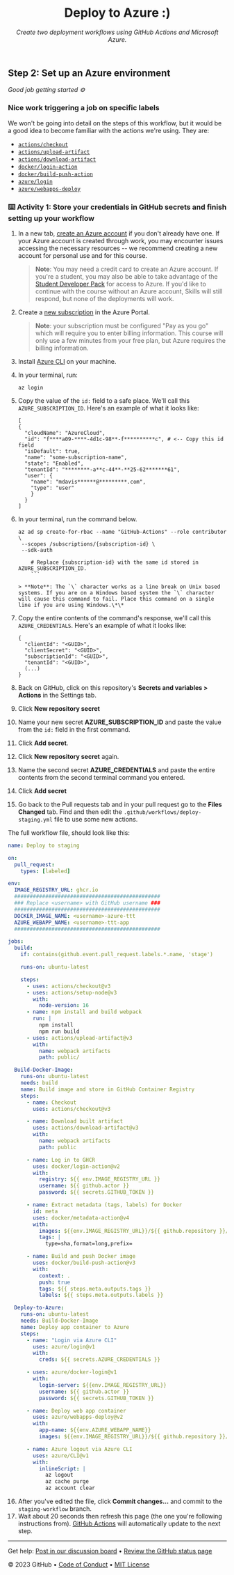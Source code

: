 <header>

<!--
  <<< Author notes: Course header >>>
  Include a 1280x640 image, course title in sentence case, and a concise description in emphasis.
  In your repository settings: enable template repository, add your 1280x640 social image, auto delete head branches.
  Add your open source license, GitHub uses MIT license.
-->

# Deploy to Azure :)

_Create two deployment workflows using GitHub Actions and Microsoft Azure._

</header>

<!--
  <<< Author notes: Step 2 >>>
  Start this step by acknowledging the previous step.
  Define terms and link to docs.github.com.
-->

## Step 2: Set up an Azure environment

_Good job getting started :gear:_

### Nice work triggering a job on specific labels

We won't be going into detail on the steps of this workflow, but it would be a good idea to become familiar with the actions we're using. They are:

- [`actions/checkout`](https://github.com/actions/checkout)
- [`actions/upload-artifact`](https://github.com/actions/upload-artifact)
- [`actions/download-artifact`](https://github.com/actions/download-artifact)
- [`docker/login-action`](https://github.com/docker/login-action)
- [`docker/build-push-action`](https://github.com/docker/build-push-action)
- [`azure/login`](https://github.com/Azure/login)
- [`azure/webapps-deploy`](https://github.com/Azure/webapps-deploy)

### :keyboard: Activity 1: Store your credentials in GitHub secrets and finish setting up your workflow

1.  In a new tab, [create an Azure account](https://azure.microsoft.com/en-us/free/) if you don't already have one. If your Azure account is created through work, you may encounter issues accessing the necessary resources -- we recommend creating a new account for personal use and for this course.
    > **Note**: You may need a credit card to create an Azure account. If you're a student, you may also be able to take advantage of the [Student Developer Pack](https://education.github.com/pack) for access to Azure. If you'd like to continue with the course without an Azure account, Skills will still respond, but none of the deployments will work.
1.  Create a [new subscription](https://docs.microsoft.com/en-us/azure/cost-management-billing/manage/create-subscription) in the Azure Portal.
    > **Note**: your subscription must be configured "Pay as you go" which will require you to enter billing information. This course will only use a few minutes from your free plan, but Azure requires the billing information.
1.  Install [Azure CLI](https://docs.microsoft.com/en-us/cli/azure/install-azure-cli?view=azure-cli-latest) on your machine.
1.  In your terminal, run:
    ```shell
    az login
    ```
1.  Copy the value of the `id:` field to a safe place. We'll call this `AZURE_SUBSCRIPTION_ID`. Here's an example of what it looks like:
    ```shell
    [
    {
      "cloudName": "AzureCloud",
      "id": "f****a09-****-4d1c-98**-f**********c", # <-- Copy this id field
      "isDefault": true,
      "name": "some-subscription-name",
      "state": "Enabled",
      "tenantId": "********-a**c-44**-**25-62*******61",
      "user": {
        "name": "mdavis******@*********.com",
        "type": "user"
        }
      }
    ]
    ```
1.  In your terminal, run the command below.

    ````shell
    az ad sp create-for-rbac --name "GitHub-Actions" --role contributor \
     --scopes /subscriptions/{subscription-id} \
     --sdk-auth

        # Replace {subscription-id} with the same id stored in AZURE_SUBSCRIPTION_ID.
        ```

    > **Note**: The `\` character works as a line break on Unix based systems. If you are on a Windows based system the `\` character will cause this command to fail. Place this command on a single line if you are using Windows.\*\*

    ````

1.  Copy the entire contents of the command's response, we'll call this `AZURE_CREDENTIALS`. Here's an example of what it looks like:
    ```shell
    {
      "clientId": "<GUID>",
      "clientSecret": "<GUID>",
      "subscriptionId": "<GUID>",
      "tenantId": "<GUID>",
      (...)
    }
    ```
1.  Back on GitHub, click on this repository's **Secrets and variables > Actions** in the Settings tab.
1.  Click **New repository secret**
1.  Name your new secret **AZURE_SUBSCRIPTION_ID** and paste the value from the `id:` field in the first command.
1.  Click **Add secret**.
1.  Click **New repository secret** again.
1.  Name the second secret **AZURE_CREDENTIALS** and paste the entire contents from the second terminal command you entered.
1.  Click **Add secret**
1.  Go back to the Pull requests tab and in your pull request go to the **Files Changed** tab. Find and then edit the `.github/workflows/deploy-staging.yml` file to use some new actions.

The full workflow file, should look like this:

```yaml
name: Deploy to staging

on:
  pull_request:
    types: [labeled]

env:
  IMAGE_REGISTRY_URL: ghcr.io
  ###############################################
  ### Replace <username> with GitHub username ###
  ###############################################
  DOCKER_IMAGE_NAME: <username>-azure-ttt
  AZURE_WEBAPP_NAME: <username>-ttt-app
  ###############################################

jobs:
  build:
    if: contains(github.event.pull_request.labels.*.name, 'stage')

    runs-on: ubuntu-latest

    steps:
      - uses: actions/checkout@v3
      - uses: actions/setup-node@v3
        with:
          node-version: 16
      - name: npm install and build webpack
        run: |
          npm install
          npm run build
      - uses: actions/upload-artifact@v3
        with:
          name: webpack artifacts
          path: public/

  Build-Docker-Image:
    runs-on: ubuntu-latest
    needs: build
    name: Build image and store in GitHub Container Registry
    steps:
      - name: Checkout
        uses: actions/checkout@v3

      - name: Download built artifact
        uses: actions/download-artifact@v3
        with:
          name: webpack artifacts
          path: public

      - name: Log in to GHCR
        uses: docker/login-action@v2
        with:
          registry: ${{ env.IMAGE_REGISTRY_URL }}
          username: ${{ github.actor }}
          password: ${{ secrets.GITHUB_TOKEN }}

      - name: Extract metadata (tags, labels) for Docker
        id: meta
        uses: docker/metadata-action@v4
        with:
          images: ${{env.IMAGE_REGISTRY_URL}}/${{ github.repository }}/${{env.DOCKER_IMAGE_NAME}}
          tags: |
            type=sha,format=long,prefix=

      - name: Build and push Docker image
        uses: docker/build-push-action@v3
        with:
          context: .
          push: true
          tags: ${{ steps.meta.outputs.tags }}
          labels: ${{ steps.meta.outputs.labels }}

  Deploy-to-Azure:
    runs-on: ubuntu-latest
    needs: Build-Docker-Image
    name: Deploy app container to Azure
    steps:
      - name: "Login via Azure CLI"
        uses: azure/login@v1
        with:
          creds: ${{ secrets.AZURE_CREDENTIALS }}

      - uses: azure/docker-login@v1
        with:
          login-server: ${{env.IMAGE_REGISTRY_URL}}
          username: ${{ github.actor }}
          password: ${{ secrets.GITHUB_TOKEN }}

      - name: Deploy web app container
        uses: azure/webapps-deploy@v2
        with:
          app-name: ${{env.AZURE_WEBAPP_NAME}}
          images: ${{env.IMAGE_REGISTRY_URL}}/${{ github.repository }}/${{env.DOCKER_IMAGE_NAME}}:${{ github.sha }}

      - name: Azure logout via Azure CLI
        uses: azure/CLI@v1
        with:
          inlineScript: |
            az logout
            az cache purge
            az account clear
```

16. After you've edited the file, click **Commit changes...** and commit to the `staging-workflow` branch.
17. Wait about 20 seconds then refresh this page (the one you're following instructions from). [GitHub Actions](https://docs.github.com/en/actions) will automatically update to the next step.

<footer>

<!--
  <<< Author notes: Footer >>>
  Add a link to get support, GitHub status page, code of conduct, license link.
-->

---

Get help: [Post in our discussion board](https://github.com/orgs/skills/discussions/categories/deploy-to-azure) &bull; [Review the GitHub status page](https://www.githubstatus.com/)

&copy; 2023 GitHub &bull; [Code of Conduct](https://www.contributor-covenant.org/version/2/1/code_of_conduct/code_of_conduct.md) &bull; [MIT License](https://gh.io/mit)

</footer>
